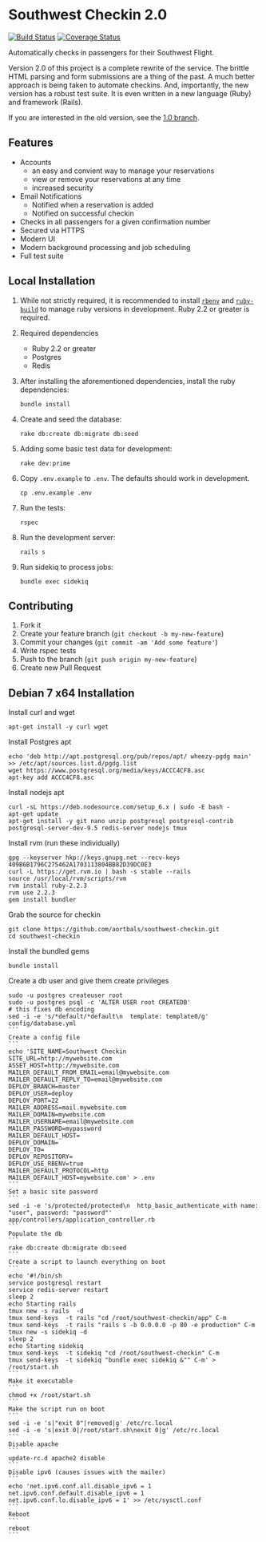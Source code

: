 # Southwest Checkin 2.0

[![Build Status](https://travis-ci.org/aortbals/southwest-checkin.svg?branch=master)](https://travis-ci.org/aortbals/southwest-checkin) [![Coverage Status](https://coveralls.io/repos/aortbals/southwest-checkin/badge.svg?branch=master&service=github)](https://coveralls.io/github/aortbals/southwest-checkin?branch=master)

Automatically checks in passengers for their Southwest Flight.

Version 2.0 of this project is a complete rewrite of the service. The brittle HTML parsing and form submissions are a thing of the past. A much better approach is being taken to automate checkins. And, importantly, the new version has a robust test suite. It is even written in a new language (Ruby) and framework (Rails).

If you are interested in the old version, see the [1.0 branch](https://github.com/aortbals/southwest-checkin/tree/1.0).

## Features

- Accounts
    - an easy and convient way to manage your reservations
    - view or remove your reservations at any time
    - increased security
- Email Notifications
    - Notified when a reservation is added
    - Notified on successful checkin
- Checks in all passengers for a given confirmation number
- Secured via HTTPS
- Modern UI
- Modern background processing and job scheduling
- Full test suite


## Local Installation

1. While not strictly required, it is recommended to install [`rbenv`](https://github.com/sstephenson/rbenv) and [`ruby-build`](https://github.com/sstephenson/ruby-build) to manage ruby versions in development. Ruby 2.2 or greater is required.

2. Required dependencies

    - Ruby 2.2 or greater
    - Postgres
    - Redis

3. After installing the aforementioned dependencies, install the ruby dependencies:

    ```shell
    bundle install
    ```

4. Create and seed the database:

    ```shell
    rake db:create db:migrate db:seed
    ```

5. Adding some basic test data for development:

    ```shell
    rake dev:prime
    ```

6. Copy `.env.example` to `.env`. The defaults should work in development.

    ```shell
    cp .env.example .env
    ```
7. Run the tests:

    ```shell
    rspec
    ```

8. Run the development server:

    ```
    rails s
    ```

9. Run sidekiq to process jobs:

    ```
    bundle exec sidekiq
    ```

## Contributing

1. Fork it
2. Create your feature branch (`git checkout -b my-new-feature`)
3. Commit your changes (`git commit -am 'Add some feature'`)
4. Write rspec tests
5. Push to the branch (`git push origin my-new-feature`)
6. Create new Pull Request

## Debian 7 x64 Installation

Install curl and wget

```
apt-get install -y curl wget
```

Install Postgres apt

```
echo 'deb http://apt.postgresql.org/pub/repos/apt/ wheezy-pgdg main' >> /etc/apt/sources.list.d/pgdg.list
wget https://www.postgresql.org/media/keys/ACCC4CF8.asc
apt-key add ACCC4CF8.asc
```

Install nodejs apt
```
curl -sL https://deb.nodesource.com/setup_6.x | sudo -E bash -
apt-get update
apt-get install -y git nano unzip postgresql postgresql-contrib postgresql-server-dev-9.5 redis-server nodejs tmux
```
Install rvm (run these individually)
```
gpg --keyserver hkp://keys.gnupg.net --recv-keys 409B6B1796C275462A1703113804BB82D39DC0E3
curl -L https://get.rvm.io | bash -s stable --rails
source /usr/local/rvm/scripts/rvm
rvm install ruby-2.2.3
rvm use 2.2.3
gem install bundler
```
Grab the source for checkin
```
git clone https://github.com/aortbals/southwest-checkin.git
cd southwest-checkin
```
Install the bundled gems
```
bundle install
```
Create a db user and give them create privileges
````
sudo -u postgres createuser root
sudo -u postgres psql -c 'ALTER USER root CREATEDB'
# this fixes db encoding
sed -i -e 's/*default/*default\n  template: template0/g' config/database.yml
```
Create a config file
```
echo 'SITE_NAME=Southwest Checkin
SITE_URL=http://mywebsite.com
ASSET_HOST=http://mywebsite.com
MAILER_DEFAULT_FROM_EMAIL=email@mywebsite.com
MAILER_DEFAULT_REPLY_TO=email@mywebsite.com
DEPLOY_BRANCH=master
DEPLOY_USER=deploy
DEPLOY_PORT=22
MAILER_ADDRESS=mail.mywebsite.com
MAILER_DOMAIN=mywebsite.com
MAILER_USERNAME=email@mywebsite.com
MAILER_PASSWORD=mypassword
MAILER_DEFAULT_HOST=
DEPLOY_DOMAIN=
DEPLOY_TO=
DEPLOY_REPOSITORY=
DEPLOY_USE_RBENV=true
MAILER_DEFAULT_PROTOCOL=http
MAILER_DEFAULT_HOST=mywebsite.com' > .env
```
Set a basic site password
```
sed -i -e 's/protected/protected\n  http_basic_authenticate_with name: "user", password: "password"' app/controllers/application_controller.rb
```
Populate the db
```
rake db:create db:migrate db:seed
```
Create a script to launch everything on boot
```
echo '#!/bin/sh
service postgresql restart
service redis-server restart
sleep 2
echo Starting rails
tmux new -s rails  -d
tmux send-keys  -t rails "cd /root/southwest-checkin/app" C-m
tmux send-keys  -t rails "rails s -b 0.0.0.0 -p 80 -e production" C-m
tmux new -s sidekiq -d
sleep 2
echo Starting sidekiq
tmux send-keys  -t sidekiq "cd /root/southwest-checkin" C-m
tmux send-keys  -t sidekiq "bundle exec sidekiq &"" C-m' > /root/start.sh
```
Make it executable
```
chmod +x /root/start.sh
```
Make the script run on boot
```
sed -i -e 's|"exit 0"|removed|g' /etc/rc.local
sed -i -e 's|exit 0|/root/start.sh\nexit 0|g' /etc/rc.local
```
Disable apache
```
update-rc.d apache2 disable
```
Disable ipv6 (causes issues with the mailer)
```
echo 'net.ipv6.conf.all.disable_ipv6 = 1
net.ipv6.conf.default.disable_ipv6 = 1
net.ipv6.conf.lo.disable_ipv6 = 1' >> /etc/sysctl.conf
```
Reboot
```
reboot
```
